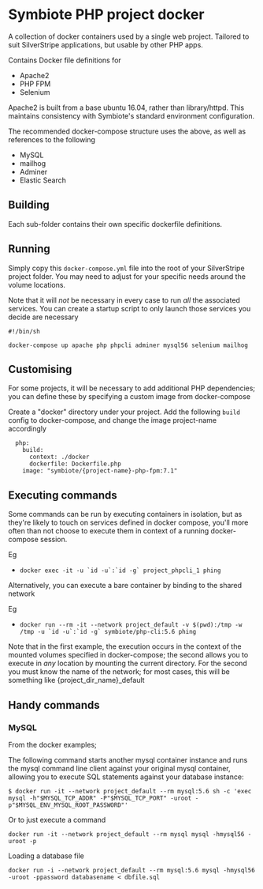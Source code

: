 # Symbiote PHP project docker

A collection of docker containers used by a single web project. Tailored
to suit SilverStripe applications, but usable by other PHP apps. 

Contains Docker file definitions for

* Apache2
* PHP FPM 
* Selenium

Apache2 is built from a base ubuntu 16.04, rather than library/httpd. This
maintains consistency with Symbiote's standard environment configuration. 

The recommended docker-compose structure uses the above, as well as references 
to the following 

* MySQL 
* mailhog
* Adminer
* Elastic Search

## Building

Each sub-folder contains their own specific dockerfile definitions. 

## Running

Simply copy this `docker-compose.yml` file into the root of your SilverStripe
project folder. You may need to adjust for your specific needs around the 
volume locations. 

Note that it will _not_ be necessary in every case to run _all_ the associated 
services. You can create a startup script to only launch those services you 
decide are necessary

```
#!/bin/sh

docker-compose up apache php phpcli adminer mysql56 selenium mailhog
```



## Customising 

For some projects, it will be necessary to add additional PHP dependencies; 
you can define these by specifying a custom image from docker-compose

Create a "docker" directory under your project. Add the following `build` 
config to docker-compose, and change the image project-name accordingly

```
  php:
    build: 
      context: ./docker
      dockerfile: Dockerfile.php
    image: "symbiote/{project-name}-php-fpm:7.1"
```

## Executing commands

Some commands can be run by executing containers in isolation, but as they're
likely to touch on services defined in docker compose, you'll more often than
not choose to execute them in context of a running docker-compose session. 

Eg

* ``docker exec -it -u `id -u`:`id -g` project_phpcli_1 phing``

Alternatively, you can execute a bare container by binding to the shared
network

Eg

* ``docker run --rm -it --network project_default -v $(pwd):/tmp -w /tmp -u `id -u`:`id -g` symbiote/php-cli:5.6 phing``

Note that in the first example, the execution occurs in the context of the 
mounted volumes specified in docker-compose; the second allows you to
execute in _any_ location by mounting the current directory. For the second you
must know the name of the network; for most cases, this will be something like
{project_dir_name}_default 

## Handy commands

### MySQL

From the docker examples;

The following command starts another mysql container instance and runs the 
mysql command line client against your original mysql container, allowing 
you to execute SQL statements against your database instance:


`$ docker run -it --network project_default --rm mysql:5.6 sh -c 'exec mysql -h"$MYSQL_TCP_ADDR" -P"$MYSQL_TCP_PORT" -uroot -p"$MYSQL_ENV_MYSQL_ROOT_PASSWORD"'`


Or to just execute a command

`docker run -it --network project_default --rm mysql mysql -hmysql56 -uroot -p`

Loading a database file

`docker run -i --network project_default --rm mysql:5.6 mysql -hmysql56 -uroot -ppassword databasename < dbfile.sql`
